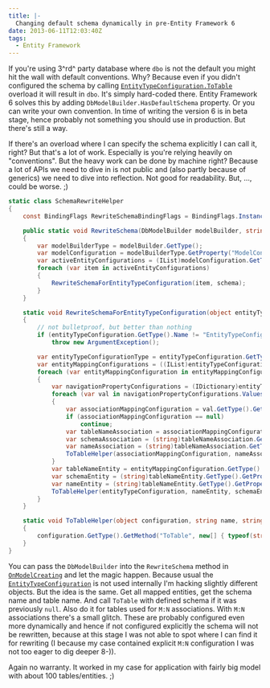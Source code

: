 ```yaml
---
title: |-
  Changing default schema dynamically in pre-Entity Framework 6
date: 2013-06-11T12:03:40Z
tags:
  - Entity Framework
---
```

If you're using 3^rd^ party database where `dbo` is not the default you might hit the wall with default conventions. Why? Because even if you didn't configured the schema by calling [`EntityTypeConfiguration.ToTable`][1] overload it will result in `dbo`. It's simply hard-coded there. Entity Framework 6 solves this by adding `DbModelBuilder.HasDefaultSchema` property. Or you can write your own convention. In time of writing the version 6 is in beta stage, hence probably not something you should use in production. But there's still a way.

<!-- excerpt -->

If there's an overload where I can specify the schema explicitly I can call it, right? But that's a lot of work. Especially is you're relying heavily on "conventions". But the heavy work can be done by machine right? Because a lot of APIs we need to dive in is not public and (also partly because of generics) we need to dive into reflection. Not good for readability. But, ..., could be worse. ;)

```csharp
static class SchemaRewriteHelper
{
	const BindingFlags RewriteSchemaBindingFlags = BindingFlags.Instance | BindingFlags.NonPublic;

	public static void RewriteSchema(DbModelBuilder modelBuilder, string schema)
	{
		var modelBuilderType = modelBuilder.GetType();
		var modelConfiguration = modelBuilderType.GetProperty("ModelConfiguration", RewriteSchemaBindingFlags).GetValue(modelBuilder);
		var activeEntityConfigurations = (IList)modelConfiguration.GetType().GetProperty("ActiveEntityConfigurations", RewriteSchemaBindingFlags).GetValue(modelConfiguration);
		foreach (var item in activeEntityConfigurations)
		{
			RewriteSchemaForEntityTypeConfiguration(item, schema);
		}
	}

	static void RewriteSchemaForEntityTypeConfiguration(object entityTypeConfiguration, string schema)
	{
		// not bulletproof, but better than nothing
		if (entityTypeConfiguration.GetType().Name != "EntityTypeConfiguration")
			throw new ArgumentException();

		var entityTypeConfigurationType = entityTypeConfiguration.GetType();
		var entityMappingConfigurations = ((IList)entityTypeConfigurationType.GetField("_entityMappingConfigurations", RewriteSchemaBindingFlags).GetValue(entityTypeConfiguration));
		foreach (var entityMappingConfiguration in entityMappingConfigurations)
		{
			var navigationPropertyConfigurations = (IDictionary)entityTypeConfigurationType.GetField("_navigationPropertyConfigurations", RewriteSchemaBindingFlags).GetValue(entityTypeConfiguration);
			foreach (var val in navigationPropertyConfigurations.Values)
			{
				var associationMappingConfiguration = val.GetType().GetProperty("AssociationMappingConfiguration", RewriteSchemaBindingFlags).GetValue(val);
				if (associationMappingConfiguration == null)
					continue;
				var tableNameAssociation = associationMappingConfiguration.GetType().GetField("_tableName", RewriteSchemaBindingFlags).GetValue(associationMappingConfiguration);
				var schemaAssociation = (string)tableNameAssociation.GetType().GetProperty("Schema").GetValue(tableNameAssociation);
				var nameAssociation = (string)tableNameAssociation.GetType().GetProperty("Name").GetValue(tableNameAssociation);
				ToTableHelper(associationMappingConfiguration, nameAssociation, schemaAssociation ?? schema);
			}
			var tableNameEntity = entityMappingConfiguration.GetType().GetProperty("TableName").GetValue(entityMappingConfiguration);
			var schemaEntity = (string)tableNameEntity.GetType().GetProperty("Schema").GetValue(tableNameEntity);
			var nameEntity = (string)tableNameEntity.GetType().GetProperty("Name").GetValue(tableNameEntity);
			ToTableHelper(entityTypeConfiguration, nameEntity, schemaEntity ?? schema);
		}
	}

	static void ToTableHelper(object configuration, string name, string schema)
	{
		configuration.GetType().GetMethod("ToTable", new[] { typeof(string), typeof(string) }).Invoke(configuration, new[] { name, schema });
	}
}
```

You can pass the `DbModelBuilder` into the `RewriteSchema` method in [`OnModelCreating`][2] and let the magic happen. Because usual the [`EntityTypeConfiguration`][3] is not used internally I'm hacking slightly different objects. But the idea is the same. Get all mapped entities, get the schema name and table name. And call `ToTable` with defined schema if it was previously `null`. Also do it for tables used for `M:N` associations. With `M:N` associations there's a small glitch. These are probably configured even more dynamically and hence if not configured explicitly the schema will not be rewritten, because at this stage I was not able to spot where I can find it for rewriting (I because my case contained explicit `M:N` configuration I was not too eager to dig deeper 8-)).

Again no warranty. It worked in my case for application with fairly big model with about 100 tables/entities. ;)

[1]: http://msdn.microsoft.com/en-us/library/gg679488(v=vs.103).aspx
[2]: http://msdn.microsoft.com/en-us/library/system.data.entity.dbcontext.onmodelcreating(v=vs.103).aspx
[3]: http://msdn.microsoft.com/en-us/library/gg696117(v=vs.103).aspx